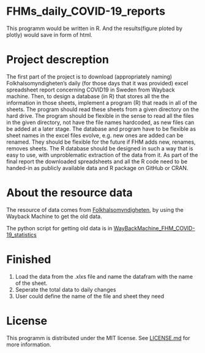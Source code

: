 # FHMs_daily_COVID-19_reports

This programm would be written in R. And the results(figure ploted by plotly) would save in form of html.

# Project descreption

The first part of the project is to download (appropriately naming) Folkhalsomyndigheten’s daily (for those days that it was provided) excel spreadsheet report concerning COVID19 in Sweden from Wayback machine. Then, to design a database (in R) that stores all the the information in those sheets, implement a program (R) that reads in all of the sheets. The program should read these sheets from a given directory on the hard drive. The program should be flexible in the sense to read all the files in the given directory, not have the file names hardcoded, as new files can be added at a later stage. The database and program have to be flexible as sheet names in the excel files evolve, e.g. new ones are added can be renamed. They should be flexible for the future if FHM adds new, renames, removes sheets. The R database should be designed in such a way that is easy to use, with unproblematic extraction of the data from it. As part of the final report the downloaded spreadsheets and all the R code need to be handed-in as publicly available data and R package on GitHub or CRAN.

# About the resource data
The resource of data comes from [Folkhalsomyndigheten](https://www.folkhalsomyndigheten.se/smittskydd-beredskap/utbrott/aktuella-utbrott/covid-19/statistik-och-analyser/bekraftade-fall-i-sverige/), by using the Wayback Machine to get the old data. 

The python script for getting old data is in [WayBackMachine_FHM_COVID-19_statistics](https://github.com/ChenjianS47/WayBackMachine_FHM_COVID-19_statistics)

# Finished 
1. Load the data from the .xlxs file and name the datafram with the name of the sheet.
2. Seperate the total data to daily changes
3. User could define the name of the file and sheet they need

# License

This programm is distributed under the MIT license. See
[LICENSE.md](https://github.com/ChenjianS47/FHMs_daily_COVID-19_reports/blob/main/LICENSE)
for more information.
